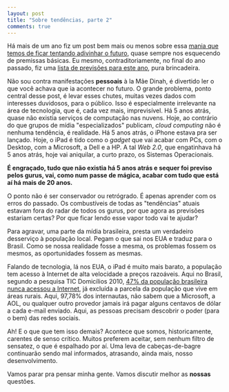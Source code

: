 ```yaml
---
layout: post
title: "Sobre tendências, parte 2"
comments: true
---
```


Há mais de um ano fiz um post bem mais ou menos sobre essa [mania que temos de ficar tentando adivinhar o futuro](/2010/08/24/ultrapasse-tendencias), quase sempre nos esquecendo de premissas básicas. Eu mesmo, contraditoriamente, no final do ano passado, fiz uma [lista de previsões para este ano](/2010/12/30/previsoes-2011), pura brincadeira.

Não sou contra manifestações __pessoais__ à la Mãe Dinah, é divertido ler o que você achava que ia acontecer no futuro. O grande problema, ponto central desse post, é levar esses chutes, muitas vezes dados com interesses duvidosos, para o público. Isso é especialmente irrelevante na área de tecnologia, que é, cada vez mais, imprevisível. Há 5 anos atrás, quase não existia serviços de computação nas nuvens. Hoje, ao contrário do que grupos de mídia "especializados" publicam, _cloud computing_ não é nenhuma tendência, é realidade. Há 5 anos atrás, o iPhone estava pra ser lançado. Hoje, o iPad é tido como o _gadget_ que vai acabar com PCs, com o Desktop, com a Microsoft, a Dell e a HP. A tal _Web 2.0_, que engatinhava há 5 anos atrás, hoje vai aniquilar, a curto prazo, os Sistemas Operacionais.

**É engraçado, tudo que não existia há 5 anos atrás e sequer foi previso pelos gurus, vai, como num passe de mágica, acabar com tudo que está aí há mais de 20 anos.**

O ponto não é ser conservador ou retrógrado. É apenas aprender com os erros do passado. Os combustíveis de todas as "tendências" atuais estavam fora do radar de todos os gurus, por que agora as previsões estariam certas? Por que ficar lendo esse vapor todo vai te ajudar?

Para agravar, uma parte da mídia brasileira, presta um verdadeiro desserviço à população local. Pegam o que sai nos EUA e traduz para o Brasil. Como se nossa realidade fosse a mesma, os problemas fossem os mesmos, as oportunidades fossem as mesmas.

Falando de tecnologia, lá nos EUA, o iPad é muito mais barato, a população tem acesso à Internet de alta velocidade a preços razoáveis. Aqui no Brasil, segundo a pesquisa TIC Domicílios 2010, [47% da população brasileira nunca acessou a Internet](http://cetic.br/usuarios/tic/2010/rel-int-01.htm), já excluída a parcela da população que vive em áreas rurais. Aqui, 97,78% dos internautas, não sabem que a Microsoft, a AOL, ou qualquer outro provedor jamais irá pagar alguns centavos de dólar a cada e-mail enviado. Aqui, as pessoas precisam descobrir o poder (para o bem) das redes sociais.

Ah! E o que que tem isso demais? Acontece que somos, historicamente, carentes de senso crítico. Muitos preferem aceitar, sem nenhum filtro de sensatez, o que é espalhado por aí. Uma leva de cabeças-de-bagre continuarão sendo mal informados, atrasando, ainda mais, nosso desenvolvimento.

Vamos parar pra pensar minha gente. Vamos discutir melhor as **nossas** questões.
